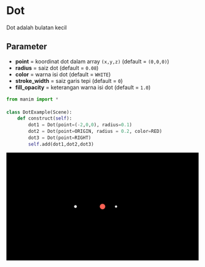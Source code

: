 # Dot
Dot adalah bulatan kecil

## Parameter
- **point** = koordinat dot dalam array `(x,y,z)` (default = `(0,0,0)`)
- **radius** = saiz dot (default = `0.08`)
- **color** = warna isi dot (default = `WHITE`)
- **stroke_width** = saiz garis tepi (default = `0`)
- **fill_opacity** = keterangan warna isi dot (default = `1.0`)

```python
from manim import *

class DotExample(Scene):
    def construct(self):
        dot1 = Dot(point=(-2,0,0), radius=0.1)
        dot2 = Dot(point=ORIGIN, radius = 0.2, color=RED)
        dot3 = Dot(point=RIGHT)
        self.add(dot1,dot2,dot3)
```
![Contoh Dot](image/DotExample_ManimCE_v0.15.2.png)
